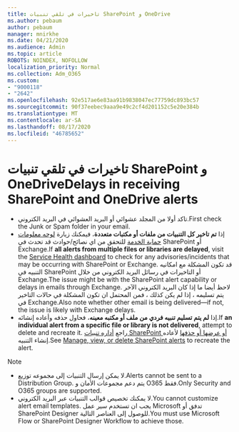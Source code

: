```yaml
---
title: تاخيرات في تلقي تنبيات SharePoint و OneDrive
ms.author: pebaum
author: pebaum
manager: mnirkhe
ms.date: 04/21/2020
ms.audience: Admin
ms.topic: article
ROBOTS: NOINDEX, NOFOLLOW
localization_priority: Normal
ms.collection: Adm_O365
ms.custom:
- "9000118"
- "2642"
ms.openlocfilehash: 92e517ae6e83aa91b9838047ec77759dc893bc57
ms.sourcegitcommit: 90f37eebec9aaa9e49c2cf4d201152c5e20e384b
ms.translationtype: MT
ms.contentlocale: ar-SA
ms.lasthandoff: 08/17/2020
ms.locfileid: "46785652"
---
```

# <a name="delays-in-receiving-sharepoint-and-onedrive-alerts"></a><span data-ttu-id="64bed-102">تاخيرات في تلقي تنبيات SharePoint و OneDrive</span><span class="sxs-lookup"><span data-stu-id="64bed-102">Delays in receiving SharePoint and OneDrive alerts</span></span>

- <span data-ttu-id="64bed-103">تاكد أولا من المجلد عشوائي أو البريد العشوائي في البريد الكتروني.</span><span class="sxs-lookup"><span data-stu-id="64bed-103">First check the Junk or Spam folder in your email.</span></span>
- <span data-ttu-id="64bed-104">إذا **تم تاخير كل التنبيات من ملفات أو مكتبات متعددة**، فيمكنك زيارة [لوحه معلومات حماية الخدمة](https://portal.office.com/adminportal/home?ref=/servicehealth) للتحقق من اي نصائح/حوادث قد تحدث في SharePoint أو Exchange.</span><span class="sxs-lookup"><span data-stu-id="64bed-104">If **all alerts from multiple files or libraries are delayed**, visit the [Service Health dashboard](https://portal.office.com/adminportal/home?ref=/servicehealth) to check for any advisories/incidents that may be occurring with SharePoint or Exchange.</span></span> <span data-ttu-id="64bed-105">قد تكون المشكلة مع امكانيه التنبيه في SharePoint أو التاخيرات في رسائل البريد الكتروني من خلال Exchange.</span><span class="sxs-lookup"><span data-stu-id="64bed-105">The issue might be with the SharePoint alert capability or delays in emails through Exchange.</span></span> <span data-ttu-id="64bed-106">لاحظ أيضا ما إذا كان البريد الكتروني الآخر يتم تسليمه ، إذا لم يكن كذلك ، فمن المحتمل ان تكون المشكلة في حالات التاخير في Exchange.</span><span class="sxs-lookup"><span data-stu-id="64bed-106">Also note whether other email is being delivered—if not, the issue is likely with Exchange delays.</span></span>
- <span data-ttu-id="64bed-107">إذا **لم يتم تسليم تنبيه فردي من ملف أو مكتبه معينه**، فحاول حذفه وأعاده إنشائه.</span><span class="sxs-lookup"><span data-stu-id="64bed-107">If **an individual alert from a specific file or library is not delivered**, attempt to delete and recreate it.</span></span> <span data-ttu-id="64bed-108">راجع [أداره تنبيات SharePoint أو عرضها أو حذفها](https://support.microsoft.com/office/99dfb19c-9a90-4a8c-aba1-aa8c8afb0de2) لأعاده إنشاء التنبيه.</span><span class="sxs-lookup"><span data-stu-id="64bed-108">See [Manage, view, or delete SharePoint alerts](https://support.microsoft.com/office/99dfb19c-9a90-4a8c-aba1-aa8c8afb0de2) to recreate the alert.</span></span>

> [!NOTE]
> - <span data-ttu-id="64bed-109">لا يمكن إرسال التنبيات إلى مجموعه توزيع.</span><span class="sxs-lookup"><span data-stu-id="64bed-109">Alerts cannot be sent to a Distribution Group.</span></span> <span data-ttu-id="64bed-110">يتم دعم مجموعات الأمان و O365 فقط.</span><span class="sxs-lookup"><span data-stu-id="64bed-110">Only Security and O365 groups are supported.</span></span>
> - <span data-ttu-id="64bed-111">لا يمكنك تخصيص قوالب التنبيات عبر البريد الكتروني.</span><span class="sxs-lookup"><span data-stu-id="64bed-111">You cannot customize alert email templates.</span></span> <span data-ttu-id="64bed-112">يجب ان تستخدم سير عمل Microsoft تدفق أو SharePoint Designer للوصول إلى العناصر التالية.</span><span class="sxs-lookup"><span data-stu-id="64bed-112">You must use Microsoft Flow or SharePoint Designer Workflow to achieve those.</span></span>
